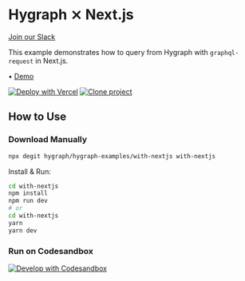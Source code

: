 # Hygraph ⨯ Next.js

[Join our Slack](https://slack.hygraph.com)

This example demonstrates how to query from Hygraph with `graphql-request` in Next.js.

• [Demo](https://hygraph-with-nextjs.vercel.app)

[![Deploy with Vercel](https://vercel.com/button)](https://vercel.com/import/project?template=https://github.com/hygraph/hygraph-examples/tree/master/with-nextjs) [![Clone project](https://hygraph.com/button)](https://app.hygraph.com/clone/0ff23f7a41ce4da69a366ab299cc24d8)

## How to Use

### Download Manually

```bash
npx degit hygraph/hygraph-examples/with-nextjs with-nextjs
```

Install & Run:

```bash
cd with-nextjs
npm install
npm run dev
# or
cd with-nextjs
yarn
yarn dev
```

### Run on Codesandbox

[![Develop with Codesandbox](https://codesandbox.io/static/img/play-codesandbox.svg)](https://codesandbox.io/s/github/hygraph/hygraph-examples/tree/master/with-nextjs)
